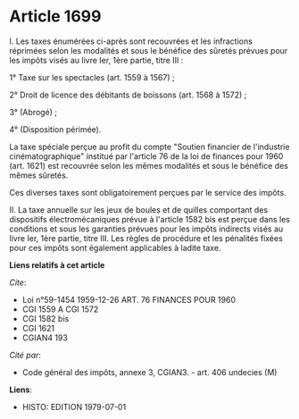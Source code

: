 # Article 1699

I. Les taxes énumérées ci-après sont recouvrées et les infractions réprimées selon les modalités et sous le bénéfice des
sûretés prévues pour les impôts visés au livre Ier, 1ère partie, titre III :

1° Taxe sur les spectacles (art. 1559 à 1567) ;

2° Droit de licence des débitants de boissons (art. 1568 à 1572) ;

3° (Abrogé) ;

4° (Disposition périmée).

La taxe spéciale perçue au profit du compte "Soutien financier de l'industrie cinématographique" institué par l'article 76 de
la loi de finances pour 1960 (art. 1621) est recouvrée selon les mêmes modalités et sous le bénéfice des mêmes sûretés.

Ces diverses taxes sont obligatoirement perçues par le service des impôts.

II. La taxe annuelle sur les jeux de boules et de quilles comportant des dispositifs électromécaniques prévue à l'article
1582 bis est perçue dans les conditions et sous les garanties prévues pour les impôts indirects visés au livre Ier, 1ère
partie, titre III. Les règles de procédure et les pénalités fixées pour ces impôts sont également applicables à ladite taxe.

**Liens relatifs à cet article**

_Cite_:

  - Loi n°59-1454 1959-12-26 ART. 76 FINANCES POUR 1960
  - CGI 1559 A CGI 1572
  - CGI 1582 bis
  - CGI 1621
  - CGIAN4 193

_Cité par_:

  - Code général des impôts, annexe 3, CGIAN3. - art. 406 undecies (M)

**Liens**:

  - HISTO: EDITION 1979-07-01
